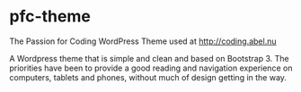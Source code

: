 pfc-theme
=========

The Passion for Coding WordPress Theme used at http://coding.abel.nu

A Wordpress theme that is simple and clean and based on Bootstrap 3. The priorities have been to provide a good reading and navigation experience on computers, tablets and phones, without much of design getting in the way.
